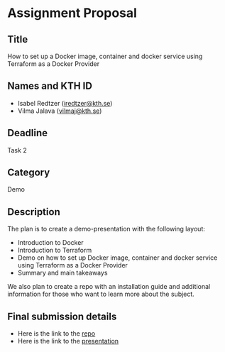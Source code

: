 # Assignment Proposal

## Title

How to set up a Docker image, container and docker service using Terraform as a Docker Provider

## Names and KTH ID
  - Isabel Redtzer (iredtzer@kth.se)
  - Vilma Jalava (vilmaj@kth.se)

## Deadline

Task 2

## Category

Demo

## Description

The plan is to create a demo-presentation with the following layout:
* Introduction to Docker
* Introduction to Terraform
* Demo on how to set up Docker image, container and docker service using Terraform as a Docker Provider
* Summary and main takeaways

We also plan to create a repo with an installation guide and additional information for those who want to learn more about the subject. 

## Final submission details 
* Here is the link to the [repo](https://github.com/isabelredtzer/terraform-tutorial)
* Here is the link to the [presentation](https://docs.google.com/presentation/d/1evNq3unS1_E3H1jHU-qx39M2QE-4HqldBx8WrT3gk48/edit?usp=sharing)